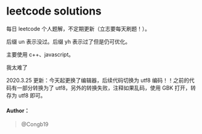 # leetcode solutions

每日 leetcode 个人题解，不定期更新（立志要每天刷题！）。

后缀 un 表示没过。后缀 yh 表示过了但是仍可优化。

主要使用 c++、javascript。

我太难了

2020.3.25 更新：今天起更换了编辑器，后续代码切换为 utf8 编码！！之前的代码有一部分转换为了 utf8，另外的转换失败，注释如果乱码，使用 GBK 打开，转存为 utf8 即可。

#### Author：

> @Congb19
